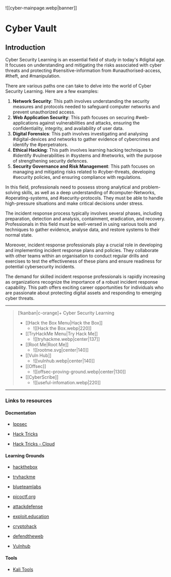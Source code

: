 ![[cyber-mainpage.webp|banner]]

# Cyber Vault

## Introduction 
Cyber Security Learning is an essential field of study in today's #digital age. It focuses on understanding and mitigating the risks associated with cyber threats and protecting #sensitive-information from #unauthorised-access, #theft, and #manipulation.

There are various paths one can take to delve into the world of Cyber Security Learning. Here are a few examples:

1. **Network Security**: This path involves understanding the security measures and protocols needed to safeguard computer networks and prevent unauthorized access.
2. **Web Application Security**: This path focuses on securing #web-applications against vulnerabilities and attacks, ensuring the confidentiality, integrity, and availability of user data.
3. **Digital Forensics**: This path involves investigating and analysing #digital-devices and networks to gather evidence of cybercrimes and identify the #perpetrators.
4. **Ethical Hacking**: This path involves learning hacking techniques to #identify #vulnerabilities in #systems and #networks, with the purpose of strengthening security defences.
5. **Security Governance and Risk Management**: This path focuses on managing and mitigating risks related to #cyber-threats, developing #security policies, and ensuring compliance with regulations.

In this field, professionals need to possess strong analytical and problem-solving skills, as well as a deep understanding of #computer-Networks, #operating-systems, and #security-protocols. They must be able to handle high-pressure situations and make critical decisions under stress.

The incident response process typically involves several phases, including preparation, detection and analysis, containment, eradication, and recovery. Professionals in this field must be well-versed in using various tools and techniques to gather evidence, analyse data, and restore systems to their normal state.

Moreover, incident response professionals play a crucial role in developing and implementing incident response plans and policies. They collaborate with other teams within an organisation to conduct regular drills and exercises to test the effectiveness of these plans and ensure readiness for potential cybersecurity incidents.

The demand for skilled incident response professionals is rapidly increasing as organizations recognize the importance of a robust incident response capability. This path offers exciting career opportunities for individuals who are passionate about protecting digital assets and responding to emerging cyber threats.

---

> [!kanban|c-orange]+ Cyber Security Learning
> - [[Hack the Box Menu|Hack the Box]]
> 	- ![[Hack the Box.webp|220]]
> - [[TryHackMe Menu|Try Hack Me]]
> 	- ![[tryhackme.webp|center|137]]
> - [[Root Me|Root Me]]
> 	- ![[rootme.svg|center|140]]
> - [[Vuln Hub]]
> 	- ![[vulnhub.webp|center|140]]
> - [[Offsec]]
> 	- ![[offsec-proving-ground.webp|center|130]]
> - [[CyberScribe]]
>     - ![[useful-infomation.webp|220]]

---

###  Links to resources

#### Docmentation

- [Ippsec](https://ippsec.rocks/)

- [Hack Tricks](http://book.hacktricks.xyz)

- [Hack Tricks - Cloud](https://cloud.hacktricks.xyz/) 

#### Learning Grounds

- [hackthebox](https://eur01.safelinks.protection.outlook.com/?url=https%3A%2F%2Fwww.hackthebox.eu%2F&data=05%7C01%7Cgeorgina.hawkins%40open.ac.uk%7Cc3d8ca8cfb2a4eebe07608dae1b20c5f%7C0e2ed45596af4100bed3a8e5fd981685%7C0%7C0%7C638070453121528049%7CUnknown%7CTWFpbGZsb3d8eyJWIjoiMC4wLjAwMDAiLCJQIjoiV2luMzIiLCJBTiI6Ik1haWwiLCJXVCI6Mn0%3D%7C0%7C%7C%7C&sdata=YW4awCxoGyabMqJZNgUeWUuUHZZ2AebY%2FQGrufHwtjQ%3D&reserved=0)

- [tryhackme](https://eur01.safelinks.protection.outlook.com/?url=https%3A%2F%2Ftryhackme.com%2F&data=05%7C01%7Cgeorgina.hawkins%40open.ac.uk%7Cc3d8ca8cfb2a4eebe07608dae1b20c5f%7C0e2ed45596af4100bed3a8e5fd981685%7C0%7C0%7C638070453121528049%7CUnknown%7CTWFpbGZsb3d8eyJWIjoiMC4wLjAwMDAiLCJQIjoiV2luMzIiLCJBTiI6Ik1haWwiLCJXVCI6Mn0%3D%7C0%7C%7C%7C&sdata=AUUCnJD6b2xP7KKUczJmjbA%2Brh%2B2rfeGQp%2FwrcvMcgA%3D&reserved=0)

- [blueteamlabs](https://eur01.safelinks.protection.outlook.com/?url=https%3A%2F%2Fblueteamlabs.online%2F&data=05%7C01%7Cgeorgina.hawkins%40open.ac.uk%7Cc3d8ca8cfb2a4eebe07608dae1b20c5f%7C0e2ed45596af4100bed3a8e5fd981685%7C0%7C0%7C638070453121528049%7CUnknown%7CTWFpbGZsb3d8eyJWIjoiMC4wLjAwMDAiLCJQIjoiV2luMzIiLCJBTiI6Ik1haWwiLCJXVCI6Mn0%3D%7C0%7C%7C%7C&sdata=gOhDV6OwEONufWtREiM1bgCKl9vQz9lNu0tLgVJcXAc%3D&reserved=0)

- [picoctf.org](https://eur01.safelinks.protection.outlook.com/?url=https%3A%2F%2Fpicoctf.org%2F&data=05%7C01%7Cgeorgina.hawkins%40open.ac.uk%7Cc3d8ca8cfb2a4eebe07608dae1b20c5f%7C0e2ed45596af4100bed3a8e5fd981685%7C0%7C0%7C638070453121684244%7CUnknown%7CTWFpbGZsb3d8eyJWIjoiMC4wLjAwMDAiLCJQIjoiV2luMzIiLCJBTiI6Ik1haWwiLCJXVCI6Mn0%3D%7C0%7C%7C%7C&sdata=Jt8zdM2zQAdU29YOwiAZ2MG3K7mwu1UB%2Beh06LeiMHo%3D&reserved=0)

- [attackdefense](https://eur01.safelinks.protection.outlook.com/?url=https%3A%2F%2Fattackdefense.com%2F&data=05%7C01%7Cgeorgina.hawkins%40open.ac.uk%7Cc3d8ca8cfb2a4eebe07608dae1b20c5f%7C0e2ed45596af4100bed3a8e5fd981685%7C0%7C0%7C638070453121684244%7CUnknown%7CTWFpbGZsb3d8eyJWIjoiMC4wLjAwMDAiLCJQIjoiV2luMzIiLCJBTiI6Ik1haWwiLCJXVCI6Mn0%3D%7C0%7C%7C%7C&sdata=%2BeMI6g0785kCSX9GENbt33h4OdYR32Gprd%2B3sROvuJc%3D&reserved=0)

- [exploit.education](https://eur01.safelinks.protection.outlook.com/?url=https%3A%2F%2Fexploit.education%2F&data=05%7C01%7Cgeorgina.hawkins%40open.ac.uk%7Cc3d8ca8cfb2a4eebe07608dae1b20c5f%7C0e2ed45596af4100bed3a8e5fd981685%7C0%7C0%7C638070453121684244%7CUnknown%7CTWFpbGZsb3d8eyJWIjoiMC4wLjAwMDAiLCJQIjoiV2luMzIiLCJBTiI6Ik1haWwiLCJXVCI6Mn0%3D%7C0%7C%7C%7C&sdata=PuSPNOlggrCwIHQOELED4hC7J15NHPIQd9JmE7m14vE%3D&reserved=0)

- [cryptohack](https://eur01.safelinks.protection.outlook.com/?url=https%3A%2F%2Fcryptohack.org%2F&data=05%7C01%7Cgeorgina.hawkins%40open.ac.uk%7Cc3d8ca8cfb2a4eebe07608dae1b20c5f%7C0e2ed45596af4100bed3a8e5fd981685%7C0%7C0%7C638070453121684244%7CUnknown%7CTWFpbGZsb3d8eyJWIjoiMC4wLjAwMDAiLCJQIjoiV2luMzIiLCJBTiI6Ik1haWwiLCJXVCI6Mn0%3D%7C0%7C%7C%7C&sdata=DMxpaLd2h35VKDYFtgUTFpOT9iKj%2FGnj2Qfpfe2EQdA%3D&reserved=0)

- [defendtheweb](https://eur01.safelinks.protection.outlook.com/?url=https%3A%2F%2Fdefendtheweb.net%2F&data=05%7C01%7Cgeorgina.hawkins%40open.ac.uk%7Cc3d8ca8cfb2a4eebe07608dae1b20c5f%7C0e2ed45596af4100bed3a8e5fd981685%7C0%7C0%7C638070453121684244%7CUnknown%7CTWFpbGZsb3d8eyJWIjoiMC4wLjAwMDAiLCJQIjoiV2luMzIiLCJBTiI6Ik1haWwiLCJXVCI6Mn0%3D%7C0%7C%7C%7C&sdata=59%2B12ZNKSm3xS4lWRhUEHwB4Txa9bA60HiisLFAtLwY%3D&reserved=0)

- [Vulnhub](https://eur01.safelinks.protection.outlook.com/?url=https%3A%2F%2Fwww.vulnhub.com%2F&data=05%7C01%7Cgeorgina.hawkins%40open.ac.uk%7Cc3d8ca8cfb2a4eebe07608dae1b20c5f%7C0e2ed45596af4100bed3a8e5fd981685%7C0%7C0%7C638070453121684244%7CUnknown%7CTWFpbGZsb3d8eyJWIjoiMC4wLjAwMDAiLCJQIjoiV2luMzIiLCJBTiI6Ik1haWwiLCJXVCI6Mn0%3D%7C0%7C%7C%7C&sdata=S1yVX7oLkqzp%2Bp25UGaarXj3menQijuqwlsBNFU2tMI%3D&reserved=0)


#### Tools

-  [Kali Tools](https://www.kali.org/tools/)